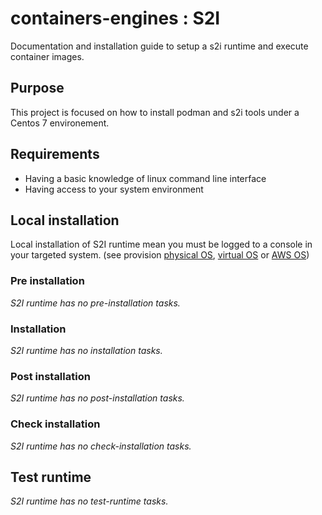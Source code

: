 # containers-engines : S2I


Documentation and installation guide to setup a s2i runtime
and execute container images.


## Purpose

This project is focused on how to install podman and s2i tools under
a Centos 7 environement.


## Requirements

- Having a basic knowledge of linux command line interface
- Having access to your system environment


## Local installation 

Local installation of S2I runtime mean you must be logged to a console in your
targeted system. (see provision [physical OS](System.md#physical-system), 
[virtual OS](System.md#virtual-system) or [AWS OS](System.md#aws-system))


### Pre installation

*S2I runtime has no pre-installation tasks.*


### Installation

*S2I runtime has no installation tasks.*


### Post installation

*S2I runtime has no post-installation tasks.*


### Check installation

*S2I runtime has no check-installation tasks.*


## Test runtime

*S2I runtime has no test-runtime tasks.*

